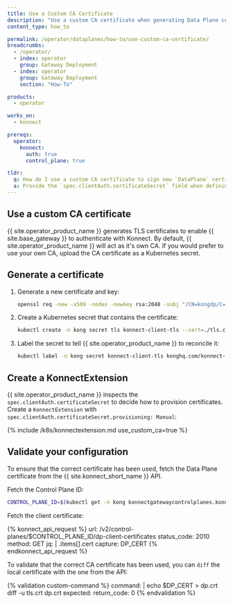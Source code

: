 ```yaml
---
title: Use a Custom CA Certificate
description: "Use a custom CA certificate when generating Data Plane certificates for {{ site.konnect_short_name }}"
content_type: how_to

permalink: /operator/dataplanes/how-to/use-custom-ca-certificate/
breadcrumbs:
  - /operator/
  - index: operator
    group: Gateway Deployment
  - index: operator
    group: Gateway Deployment
    section: "How-To"

products:
  - operator

works_on:
  - konnect

prereqs:
  operator:
    konnect:
      auth: true
      control_plane: true

tldr:
  q: How do I use a custom CA certificate to sign new `DataPlane` certificates?
  a: Provide the `spec.clientAuth.certificateSecret` field when defining your `KonnectExtension` resource
---
```


## Use a custom CA certificate

{{ site.operator_product_name }} generates TLS certificates to enable {{ site.base_gateway }} to authenticate with Konnect. By default, {{ site.operator_product_name }} will act as it's own CA. If you would prefer to use your own CA, upload the CA certificate as a Kubernetes secret.

## Generate a certificate

1. Generate a new certificate and key:

    ```sh
    openssl req -new -x509 -nodes -newkey rsa:2048 -subj "/CN=kongdp/C=US" -keyout ./tls.key -out ./tls.crt
    ```

1. Create a Kubernetes secret that contains the certificate:

    ```sh
    kubectl create -n kong secret tls konnect-client-tls --cert=./tls.crt --key=./tls.key
    ```

1. Label the secret to tell {{ site.operator_product_name }} to reconcile it:

    ```sh
    kubectl label -n kong secret konnect-client-tls konghq.com/konnect-dp-cert=true
    ```

## Create a KonnectExtension

{{ site.operator_product_name }} inspects the `spec.clientAuth.certificateSecret` to decide how to provision certificates. Create a `KonnectExtension` with `spec.clientAuth.certificateSecret.provisioning: Manual`:

{% include /k8s/konnectextension.md use_custom_ca=true %}

## Validate your configuration

To ensure that the correct certificate has been used, fetch the Data Plane certificate from the {{ site.konnect_short_name }} API.


Fetch the Control Plane ID:

 ```bash
CONTROL_PLANE_ID=$(kubectl get -n kong konnectgatewaycontrolplanes.konnect.konghq.com gateway-control-plane -o yaml | yq .status.id)
```

Fetch the client certificate:

<!--vale off-->
{% konnect_api_request %}
url: /v2/control-planes/$CONTROL_PLANE_ID/dp-client-certificates
status_code: 2010
method: GET
jq: |
  .items[].cert
capture: DP_CERT
{% endkonnect_api_request %}
<!--vale on-->

To validate that the correct CA certificate has been used, you can `diff` the local certificate with the one from the API:

<!--vale off-->
{% validation custom-command %}
command: |
  echo $DP_CERT > dp.crt
  diff -u tls.crt dp.crt
expected:
  return_code: 0
{% endvalidation %}
<!--vale on-->